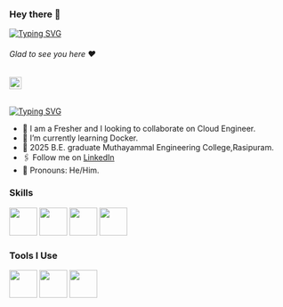 ### Hey there :wave:

[![Typing SVG](https://readme-typing-svg.herokuapp.com?color=%2336BCF7&lines=This+is+Gurumoorthy )](https://git.io/typing-svg)
###### Glad to see you here :heart:
   
<a href="https://linkedin.com/in/gurumoorthy-s">
  <kbd>
  <img align="centre" alt="Guru's LinkdeIn" width="22px" src="https://cdn-icons-png.flaticon.com/512/174/174857.png" />
</a>

</a>

<br/>
<br/>

[![Typing SVG](https://readme-typing-svg.herokuapp.com?color=%2336BCF7&lines=Let's+Connect)](https://git.io/typing-svg)

- 🏢 I am a Fresher and I looking to collaborate on Cloud Engineer.
- 🌱 I’m currently learning Docker.
- 🏫 2025 B.E. graduate Muthayammal Engineering College,Rasipuram.
- 🖇 Follow me on [LinkedIn](https://linkedin.com/in/gurumoorthy-s)
- 👯 Pronouns: He/Him.

### Skills
 <img height="50" width="50" src="https://img.icons8.com/color/48/000000/java-coffee-cup-logo.png" /> <img height="50" width="50" src="https://img.icons8.com/color/48/000000/mysql-logo.png"/> <img height="50" width="50" src="https://img.icons8.com/color/48/000000/html-5.png" /> <img height="50" width="50" src="https://img.icons8.com/color/48/000000/css3.png" />
 

### Tools I Use
<img height="50" width="50" src="https://img.icons8.com/color/48/000000/visual-studio-code-2019.png"/> <img height="50" width="50" src="https://img.icons8.com/color/50/000000/git.png"/>  <img height="50" width="50" src="https://img.icons8.com/?size=96&id=3sGOUDo9nJ4k&format=png"/>





